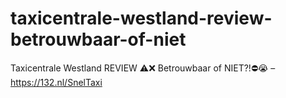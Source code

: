 # taxicentrale-westland-review-betrouwbaar-of-niet
Taxicentrale Westland REVIEW ⚠️❌ Betrouwbaar of NIET?!⛔️😭 – https://132.nl/SnelTaxi

